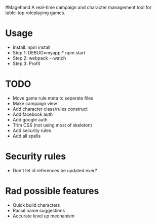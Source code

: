 #Magehand
A real-time campaign and character management tool for table-top roleplaying games.

# Usage
- Install: npm install
- Step 1: DEBUG=myapp:* npm start
- Step 2: webpack --watch
- Step 3: Profit


# TODO
- Move game rule meta to seperate files
- Make campaign view
- Add character class/rules construct
- Add facebook auth
- Add google auth
- Trim CSS (not using most of skeleton)
- Add security rules
- Add all spells

# Security rules
- Don't let id references be updated ever?


# Rad possible features
- Quick build characters
- Racial name suggestions
- Accurate level up mechanism
